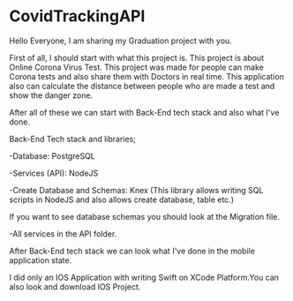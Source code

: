 # CovidTrackingAPI
Hello Everyone, I am sharing my Graduation project with you.

First of all, I should start with what this project is.
This project is about Online Corona Virus Test. This project was made for people can make Corona tests and also share them with Doctors in real time.
This application also can calculate the distance between people who are made a test and show the danger zone.

After all of these we can start with Back-End tech stack and also what I've done.

Back-End Tech stack and libraries;

-Database: PostgreSQL

-Services (API): NodeJS

-Create Database and Schemas: Knex (This library allows writing SQL scripts in NodeJS and also allows create database, table etc.)

If you want to see database schemas you should look at the Migration file.

-All services in the API folder.


After Back-End tech stack we can look what I've done in the mobile application state.

I did only an IOS Application with writing Swift on XCode Platform.You can also look and download IOS Project.
